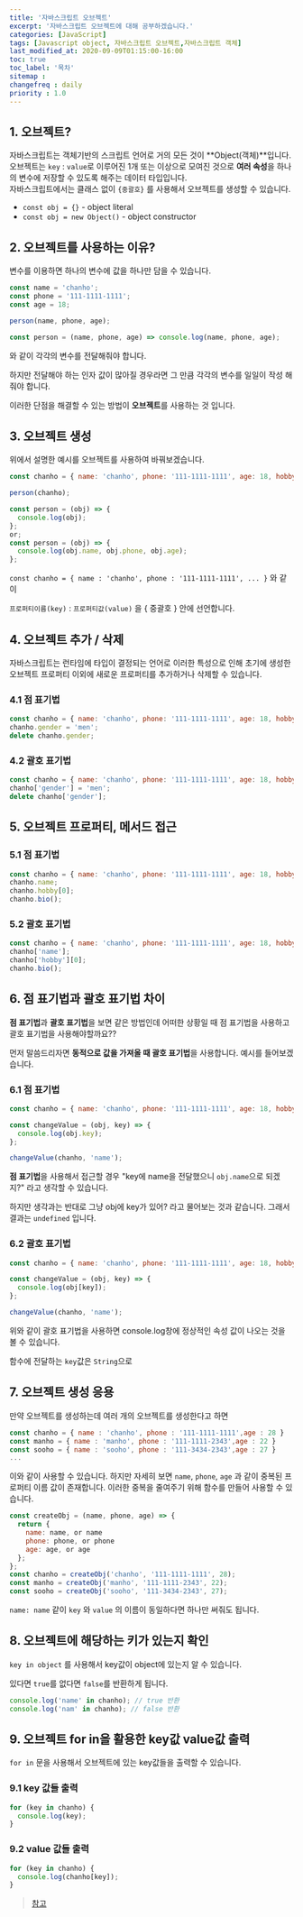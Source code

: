 ```yaml
---
title: '자바스크립트 오브젝트'
excerpt: '자바스크립트 오브젝트에 대해 공부하겠습니다.'
categories: [JavaScript]
tags: [Javascript object, 자바스크립트 오브젝트,자바스크립트 객체]
last_modified_at: 2020-09-09T01:15:00-16:00
toc: true
toc_label: '목차'
sitemap :
changefreq : daily
priority : 1.0
---
```


## 1. 오브젝트?

자바스크립트는 객체기반의 스크립트 언어로 거의 모든 것이 **Object(객체)**입니다.
오브젝트는 `key` : `value`로 이루어진 1개 또는 이상으로 모여진 것으로 **여러 속성**을 하나의 변수에 저장할 수 있도록 해주는 데이터 타입입니다.<br>
자바스크립트에서는 클래스 없이 `{중괄호}` 를 사용해서 오브젝트를 생성할 수 있습니다.

- `const obj = {}` - object literal
- `const obj = new Object()` - object constructor

## 2. 오브젝트를 사용하는 이유?

변수를 이용하면 하나의 변수에 값을 하나만 담을 수 있습니다.

```js
const name = 'chanho';
const phone = '111-1111-1111';
const age = 18;

person(name, phone, age);

const person = (name, phone, age) => console.log(name, phone, age);
```

와 같이 각각의 변수를 전달해줘야 합니다.

하지만 전달해야 하는 인자 값이 많아질 경우라면 그 만큼 각각의 변수를 일일이 작성 해줘야 합니다.

이러한 단점을 해결할 수 있는 방법이 **오브젝트**를 사용하는 것 입니다.

## 3. 오브젝트 생성

위에서 설명한 예시를 오브젝트를 사용하여 바꿔보겠습니다.

```js
const chanho = { name: 'chanho', phone: '111-1111-1111', age: 18, hobby: ['soccer', 'music'] };

person(chanho);

const person = (obj) => {
  console.log(obj);
};
or;
const person = (obj) => {
  console.log(obj.name, obj.phone, obj.age);
};
```

`const chanho = { name : 'chanho', phone : '111-1111-1111', ... }` 와 같이

`프로퍼티이름(key)` : `프로퍼티값(value)` 을 { 중괄호 } 안에 선언합니다.

## 4. 오브젝트 추가 / 삭제

자바스크립트는 런타임에 타입이 결정되는 언어로 이러한 특성으로 인해 초기에 생성한 오브젝트 프로퍼티 이외에 새로운 프로퍼티를 추가하거나 삭제할 수 있습니다.

### 4.1 점 표기법

```js
const chanho = { name: 'chanho', phone: '111-1111-1111', age: 18, hobby: ['soccer', 'music'] };
chanho.gender = 'men';
delete chanho.gender;
```

### 4.2 괄호 표기법

```js
const chanho = { name: 'chanho', phone: '111-1111-1111', age: 18, hobby: ['soccer', 'music'] };
chanho['gender'] = 'men';
delete chanho['gender'];
```

## 5. 오브젝트 프로퍼티, 메서드 접근

### 5.1 점 표기법

```js
const chanho = { name: 'chanho', phone: '111-1111-1111', age: 18, hobby: ['soccer', 'music'] };
chanho.name;
chanho.hobby[0];
chanho.bio();
```

### 5.2 괄호 표기법

```js
const chanho = { name: 'chanho', phone: '111-1111-1111', age: 18, hobby: ['soccer', 'music'] };
chanho['name'];
chanho['hobby'][0];
chanho.bio();
```

## 6. 점 표기법과 괄호 표기법 차이

**점 표기법**과 **괄호 표기법**을 보면 같은 방법인데 어떠한 상황일 때 점 표기법을 사용하고 괄호 표기법을 사용해야할까요??

먼저 말씀드리자면 **동적으로 값을 가져올 때 괄호 표기법**을 사용합니다. 예시를 들어보겠습니다.

### 6.1 점 표기법

```js
const chanho = { name: 'chanho', phone: '111-1111-1111', age: 18, hobby: ['soccer', 'music'] };

const changeValue = (obj, key) => {
  console.log(obj.key);
};

changeValue(chanho, 'name');
```

**점 표기법**을 사용해서 접근할 경우 "key에 name을 전달했으니 `obj.name`으로 되겠지?" 라고 생각할 수 있습니다.

하지만 생각과는 반대로 그냥 obj에 key가 있어? 라고 물어보는 것과 같습니다. 그래서 결과는 `undefined` 입니다.

### 6.2 괄호 표기법

```js
const chanho = { name: 'chanho', phone: '111-1111-1111', age: 18, hobby: ['soccer', 'music'] };

const changeValue = (obj, key) => {
  console.log(obj[key]);
};

changeValue(chanho, 'name');
```

위와 같이 괄호 표기법을 사용하면 console.log창에 정상적인 속성 값이 나오는 것을 볼 수 있습니다.

함수에 전달하는 `key`값은 `String`으로

## 7. 오브젝트 생성 응용

만약 오브젝트를 생성하는데 여러 개의 오브젝트를 생성한다고 하면

```js
const chanho = { name : 'chanho', phone : '111-1111-1111',age : 28 }
const manho = { name : 'manho', phone : '111-1111-2343',age : 22 }
const sooho = { name : 'sooho', phone : '111-3434-2343',age : 27 }
...
```

이와 같이 사용할 수 있습니다. 하지만 자세히 보면 `name`, `phone`, `age` 과 같이 중복된 프로퍼티 이름 값이 존재합니다. 이러한 중복을 줄여주기 위해 함수를 만들어 사용할 수 있습니다.

```js
const createObj = (name, phone, age) => {
  return {
    name: name, or name
    phone: phone, or phone
    age: age, or age
  };
};
const chanho = createObj('chanho', '111-1111-1111', 28);
const manho = createObj('manho', '111-1111-2343', 22);
const sooho = createObj('sooho', '111-3434-2343', 27);
```

`name: name` 같이 `key` 와 `value` 의 이름이 동일하다면 하나만 써줘도 됩니다.

## 8. 오브젝트에 해당하는 키가 있는지 확인

`key in object` 를 사용해서 key값이 object에 있는지 알 수 있습니다.

있다면 `true`를 없다면 `false`를 반환하게 됩니다.

```js
console.log('name' in chanho); // true 반환
console.log('nam' in chanho); // false 반환
```

## 9. 오브젝트 for in을 활용한 key값 value값 출력

`for in` 문을 사용해서 오브젝트에 있는 key값들을 출력할 수 있습니다.

### 9.1 key 값들 출력

```js
for (key in chanho) {
  console.log(key);
}
```

### 9.2 value 값들 출력

```js
for (key in chanho) {
  console.log(chanho[key]);
}
```

> [참고](<[https://developer.mozilla.org/ko/docs/Learn/JavaScript/Objects/Basics](https://developer.mozilla.org/ko/docs/Learn/JavaScript/Objects/Basics)>)
